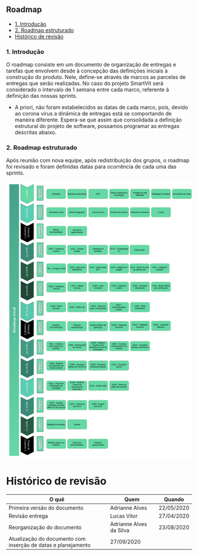 ## Roadmap

- [1. Introdução](#_1-introdução)
- [2. Roadmap estruturado ](#_2-roadmap-estruturado)
- [ Histórico de revisão](#_histórico-de-revisão)

### 1. Introdução 

O roadmap consiste em um documento de organização de entregas e tarefas que envolvem desde à concepção das definições iniciais à construção do produto. Nele, define-se através de marcos as parcelas de entregas que serão realizadas. No caso do projeto SmartVit será considerado o intervalo de 1 semana entre cada marco, referente à definição das nossas sprints.

* A priori, não foram estabelecidos as datas de cada marco, pois, devido ao corona vírus a dinâmica de entregas está se comportando de maneira diferente. Espera-se que assim que consolidada a definição estrutural do projeto de software, possamos programar as entregas descritas abaixo.

### 2. Roadmap estruturado 

Após reunião com nova equipe, após redistribuição dos grupos, o roadmap foi revisado e foram definidas datas para ocorrência de cada uma das sprints. 

![img](imgs/roadmap-geral.png)


# Histórico de revisão

| O quê | Quem  | Quando |
| - | - | - |
|  Primeira versão do documento | Adrianne Alves | 22/05/2020 |
| Revisão entrega | Lucas Vitor | 27/04/2020 |
| Reorganização do documento | Adrianne Alves da Silva | 23/08/2020 |
| Atualização do documento com inserção de datas e planejamento | 27/09/2020 |